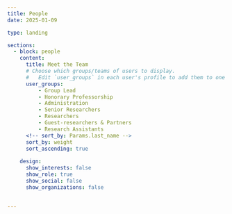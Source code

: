 ```yaml
---
title: People
date: 2025-01-09

type: landing

sections:
  - block: people
    content:
      title: Meet the Team
      # Choose which groups/teams of users to display.
      #   Edit `user_groups` in each user's profile to add them to one or more of these groups.
      user_groups:
          - Group Lead
          - Honorary Professorship
          - Administration
          - Senior Researchers
          - Researchers
          - Guest-researchers & Partners
          - Research Assistants
      <!-- sort_by: Params.last_name -->
      sort_by: weight
      sort_ascending: true
      
    design:
      show_interests: false
      show_role: true
      show_social: false
      show_organizations: false
      
      
---
```

